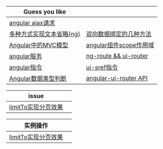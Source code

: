 | Guess you like | |
| --------- | --------- |
|[angular ajax请求](https://github.com/Narutocc/angular/issues/1)||
|[多种方式实现文本省略(ng)](https://github.com/Narutocc/angular/issues/3)|[双向数据绑定的几种方法](https://github.com/Narutocc/angular/issues/4)|
|[Angular中的MVC模型](https://github.com/Narutocc/angular/issues/5)|[angular组件scope作用域](https://github.com/Narutocc/angular/issues/6)|
|[angular服务](https://github.com/Narutocc/angular/issues/7)|[ng-route && ui-router](https://github.com/Narutocc/angular/issues/8)|
|[angular指令](https://github.com/Narutocc/angular/issues/9)|[ui-sref指令](https://github.com/Narutocc/angular/issues/10)|
|[Angular数据类型判断](https://github.com/Narutocc/angular/issues/11)|[angular-ui-router API](https://github.com/Narutocc/angular/issues/12)|

| issue | |
| --------- | --------- |
|[limitTo实现分页效果](https://github.com/Narutocc/angular/issues/13)||

| 实例操作 | |
| --------- | --------- |
|[limitTo实现分页效果](https://github.com/Narutocc/angular/issues/13)||
